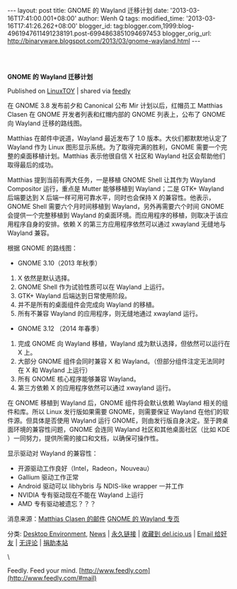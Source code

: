 --- layout: post title: GNOME 的 Wayland 迁移计划 date:
'2013-03-16T17:41:00.001+08:00' author: Wenh Q tags: modified\_time:
'2013-03-16T17:41:26.262+08:00' blogger\_id:
tag:blogger.com,1999:blog-4961947611491238191.post-6994863851094697453
blogger\_orig\_url:
http://binaryware.blogspot.com/2013/03/gnome-wayland.html ---

\
  

**GNOME 的 Wayland 迁移计划**

Published on
[LinuxTOY](http://linuxtoy.org/archives/gnome-to-wayland-roadmap.html) |
shared via [feedly](http://www.feedly.com)

在 GNOME 3.8 发布前夕和 Canonical 公布 Mir 计划以后，红帽员工 Matthias
Clasen 在 GNOME 开发者列表和红帽内部的 GNOME 列表上，公布了 GNOME 向
Wayland 迁移的路线图。

Matthias 在邮件中说道，Wayland 最近发布了 1.0 版本。大伙们都默默地认定了
Wayland 作为 Linux 图形显示系统。为了取得完满的胜利，GNOME
需要一个完整的桌面移植计划。Matthias 表示他很自信 X 社区和 Wayland
社区会帮助他们取得最后的成功。

Matthias 提到当前有两大任务，一是移植 GNOME Shell 让其作为 Wayland
Compositor 运行，重点是 Mutter 能够移植到 Wayland；二是 GTK+ Wayland
后端要达到 X 后端一样可用可靠水平，同时也会保持 X
的兼容性。他表示，GNOME Shell 需要六个月时间移植到
Wayland，另外再需要六个时间 GNOME 会提供一个完整移植到 Wayland
的桌面环境。而应用程序的移植，则取决于该应用程序自身的安排。依赖 X
的第三方应用程序依然可以通过 xwayland 无缝地与 Wayland 兼容。

根据 GNOME 的路线图：

-   GNOME 3.10（2013 年秋季）

1.  X 依然是默认选择。
2.  GNOME Shell 作为试验性质可以在 Wayland 上运行。
3.  GTK+ Wayland 后端达到日常使用阶段。
4.  并不是所有的桌面组件会完成向 Wayland 的移植。
5.  所有不兼容 Wayland 的应用程序，则无缝地通过 xwayland 运行。

-   GNOME 3.12 （2014 年春季）

1.  完成 GNOME 向 Wayland 移植，Wayland 成为默认选择，但依然可以运行在 X
    上。
2.  大部分 GNOME 组件会同时兼容 X 和 Wayland。（但部分组件注定无法同时在
    X 和 Wayland 上运行）
3.  所有 GNOME 核心程序能够兼容 Wayland。
4.  第三方依赖 X 的应用程序依然可以通过 xwayland 运行。

在 GNOME 移植到 Wayland 后，GNOME 组件将会默认依赖 Wayland
相关的组件和库。所以 Linux 发行版如果需要 GNOME，则需要保证 Wayland
在他们的软件源。但具体是否使用 Wayland 运行
GNOME，则由发行版自身决定。至于跨桌面环境的兼容性问题，GNOME 会连同
Wayland 社区和其他桌面社区（比如 KDE
）一同努力，提供所需的接口和文档，以确保可操作性。

显示驱动对 Wayland 的兼容性：

-   开源驱动工作良好（Intel，Radeon，Nouveau）
-   Gallium 驱动工作正常
-   Android 驱动可以 libhybris 与 NDIS-like wrapper 一并工作
-   NVIDIA 专有驱动现在不能在 Wayland 上运行
-   AMD 专有驱动被遗忘？？？

消息来源：[Matthias Clasen
的邮件](https://mail.gnome.org/archives/desktop-devel-list/2013-March/msg00059.html) [GNOME
的 Wayland 专页](https://live.gnome.org/Wayland)

分类: [Desktop
Environment](http://linuxtoy.org/category/apps/desktop-environment "View all posts in Desktop Environment"),
[News](http://linuxtoy.org/category/news "View all posts in News") |
[永久链接](http://linuxtoy.org/archives/gnome-to-wayland-roadmap.html) |
[收藏到
del.icio.us](http://delicious.com/save?url=http://linuxtoy.org/archives/gnome-to-wayland-roadmap.html&title=GNOME%20%E7%9A%84%20Wayland%20%E8%BF%81%E7%A7%BB%E8%AE%A1%E5%88%92)
| [Email
给好友](mailto:?Subject=Check+This+Out&body=I+think+you'll+like+this:+http://linuxtoy.org/archives/gnome-to-wayland-roadmap.html)
|
[无评论](http://linuxtoy.org/archives/gnome-to-wayland-roadmap.html#comments)
| [捐助本站](http://linuxtoy.org/faq/donate)

\

Feedly. Feed your mind.
[http://www.feedly.com](http://www.feedly.com/#mail)
